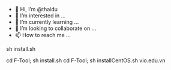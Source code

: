 - 👋 Hi, I’m @thaidu
- 👀 I’m interested in ...
- 🌱 I’m currently learning ...
- 💞️ I’m looking to collaborate on ...
- 📫 How to reach me ...

<!---
thaidu/thaidu is a ✨ special ✨ repository because its `README.md` (this file) appears on your GitHub profile.
You can click the Preview link to take a look at your changes.
--->sh install.sh 
cd F-Tool; sh install.sh
cd F-Tool; sh installCentOS.sh vio.edu.vn
